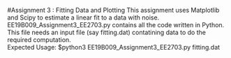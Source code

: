 #Assignment 3 : Fitting Data and Plotting
This assignment uses Matplotlib and Scipy to estimate a linear fit to a data with noise.<br>
EE19B009_Assignment3_EE2703.py contains all the code written in Python.
This file needs an input file (say fitting.dat) contatining data to do the required computation.<br>
Expected Usage: $python3 EE19B009_Assignment3_EE2703.py fitting.dat
